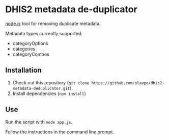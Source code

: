# DHIS2 metadata de-duplicator
[node.js](https://nodejs.org/) tool for removing duplicate metadata. 

Metadata types currently supported:

* categoryOptions
* categories
* categoryCombos


## Installation
1. Check out this repository (`git clone https://github.com/olavpo/dhis2-metadata-deduplicator.git`). 
2. Install dependencies (`npm install`)

## Use
Run the script with `node app.js`.

Follow the instructions in the command line prompt.

